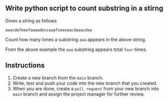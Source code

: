 ## Write python script to count substring in a stirng

Given a string as follows
```
aaacdefeeefaaaadessaaafseeeaacdaaacdew
```
Count how many times a substring `aaa` appears in the above string.

From the above example the `aaa` substring appears total `four` times.

## Instructions
1. Create a new branch from the `main` branch.
2. Write, test and push your code into the new branch that you created.
3. When you are done, create a `pull request` from your new branch into `main` branch and assign the project manager for further review.
